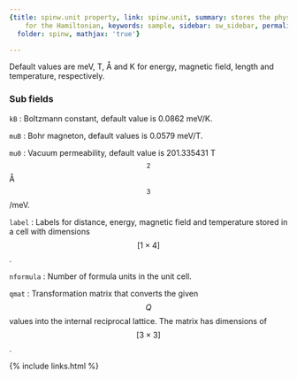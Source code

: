 ```yaml
---
{title: spinw.unit property, link: spinw.unit, summary: stores the physical units
    for the Hamiltonian, keywords: sample, sidebar: sw_sidebar, permalink: spinw_unit,
  folder: spinw, mathjax: 'true'}

---
```

 
Default values are meV, T, Å and K for energy, magnetic
field, length and temperature, respectively.
 
### Sub fields
 
`kB`
: Boltzmann constant, default value is 0.0862 meV/K.
 
`muB`
: Bohr magneton, default values is 0.0579 meV/T.
 
`mu0`
: Vacuum permeability, default value is 201.335431 T$$^2$$Å$$^3$$/meV.
 
`label`
: Labels for distance, energy, magnetic field and temperature
stored in a cell with dimensions $$[1\times 4]$$.
 
`nformula`
: Number of formula units in the unit cell.
 
`qmat`
: Transformation matrix that converts the given $$Q$$ values into
the internal reciprocal lattice. The matrix has dimensions of
$$[3\times 3]$$.
 

{% include links.html %}
